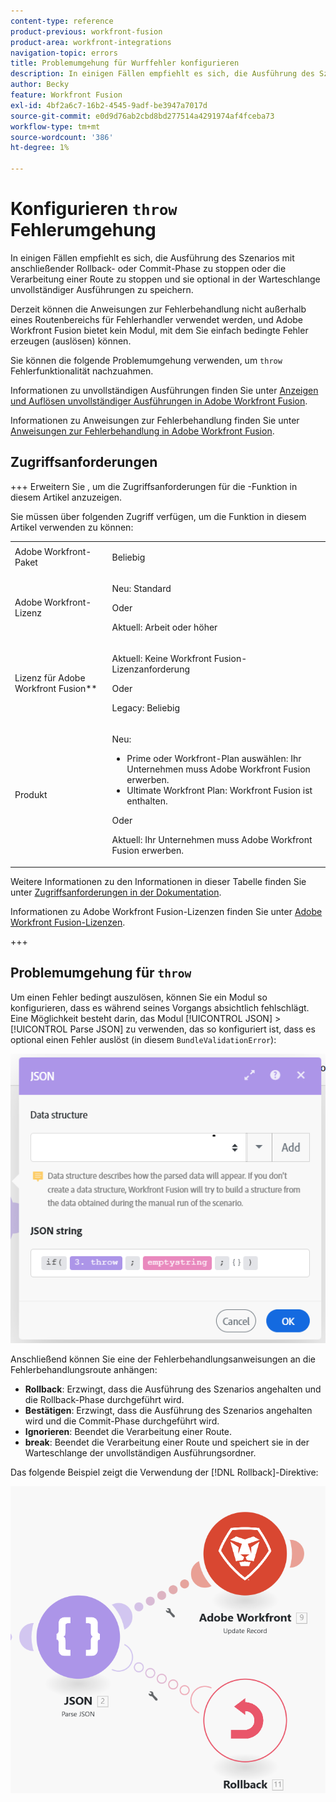 ```yaml
---
content-type: reference
product-previous: workfront-fusion
product-area: workfront-integrations
navigation-topic: errors
title: Problemumgehung für Wurffehler konfigurieren
description: In einigen Fällen empfiehlt es sich, die Ausführung des Szenarios mit anschließender Rollback- oder Commit-Phase zu stoppen oder die Verarbeitung einer Route zu stoppen und sie optional in der Warteschlange der Ansichten zu speichern und unvollständige Ausführungen in Adobe Workfront Fusion aufzulösen.
author: Becky
feature: Workfront Fusion
exl-id: 4bf2a6c7-16b2-4545-9adf-be3947a7017d
source-git-commit: e0d9d76ab2cbd8bd277514a4291974af4fceba73
workflow-type: tm+mt
source-wordcount: '386'
ht-degree: 1%

---
```


# Konfigurieren `throw` Fehlerumgehung

In einigen Fällen empfiehlt es sich, die Ausführung des Szenarios mit anschließender Rollback- oder Commit-Phase zu stoppen oder die Verarbeitung einer Route zu stoppen und sie optional in der Warteschlange unvollständiger Ausführungen zu speichern.

Derzeit können die Anweisungen zur Fehlerbehandlung nicht außerhalb eines Routenbereichs für Fehlerhandler verwendet werden, und Adobe Workfront Fusion bietet kein Modul, mit dem Sie einfach bedingte Fehler erzeugen (auslösen) können.

Sie können die folgende Problemumgehung verwenden, um `throw` Fehlerfunktionalität nachzuahmen.

Informationen zu unvollständigen Ausführungen finden Sie unter [Anzeigen und Auflösen unvollständiger Ausführungen in Adobe Workfront Fusion](/help/workfront-fusion/manage-scenarios/view-and-resolve-incomplete-executions.md).

Informationen zu Anweisungen zur Fehlerbehandlung finden Sie unter [Anweisungen zur Fehlerbehandlung in Adobe Workfront Fusion](/help/workfront-fusion/references/errors/directives-for-error-handling.md).

## Zugriffsanforderungen

+++ Erweitern Sie , um die Zugriffsanforderungen für die -Funktion in diesem Artikel anzuzeigen.

Sie müssen über folgenden Zugriff verfügen, um die Funktion in diesem Artikel verwenden zu können:

<table style="table-layout:auto">
 <col> 
 <col> 
 <tbody> 
  <tr> 
   <td role="rowheader">Adobe Workfront-Paket 
   <td> <p>Beliebig</p> </td> 
  </tr> 
  <tr data-mc-conditions=""> 
   <td role="rowheader">Adobe Workfront-Lizenz</td> 
   <td> <p>Neu: Standard</p><p>Oder</p><p>Aktuell: Arbeit oder höher</p> </td> 
  </tr> 
  <tr> 
   <td role="rowheader">Lizenz für Adobe Workfront Fusion**</td> 
   <td>
   <p>Aktuell: Keine Workfront Fusion-Lizenzanforderung</p>
   <p>Oder</p>
   <p>Legacy: Beliebig </p>
   </td> 
  </tr> 
  <tr> 
   <td role="rowheader">Produkt</td> 
   <td>
   <p>Neu:</p> <ul><li>Prime oder Workfront-Plan auswählen: Ihr Unternehmen muss Adobe Workfront Fusion erwerben.</li><li>Ultimate Workfront Plan: Workfront Fusion ist enthalten.</li></ul>
   <p>Oder</p>
   <p>Aktuell: Ihr Unternehmen muss Adobe Workfront Fusion erwerben.</p>
   </td> 
  </tr>
 </tbody> 
</table>

Weitere Informationen zu den Informationen in dieser Tabelle finden Sie unter [Zugriffsanforderungen in der Dokumentation](/help/workfront-fusion/references/licenses-and-roles/access-level-requirements-in-documentation.md).

Informationen zu Adobe Workfront Fusion-Lizenzen finden Sie unter [Adobe Workfront Fusion-Lizenzen](/help/workfront-fusion/set-up-and-manage-workfront-fusion/licensing-operations-overview/license-automation-vs-integration.md).

+++

## Problemumgehung für `throw`

Um einen Fehler bedingt auszulösen, können Sie ein Modul so konfigurieren, dass es während seines Vorgangs absichtlich fehlschlägt. Eine Möglichkeit besteht darin, das Modul [!UICONTROL JSON] > [!UICONTROL Parse JSON] zu verwenden, das so konfiguriert ist, dass es optional einen Fehler auslöst (in diesem `BundleValidationError`):

![JSON-Fehler](assets/json-parse-json.png)

Anschließend können Sie eine der Fehlerbehandlungsanweisungen an die Fehlerbehandlungsroute anhängen:

* **Rollback**: Erzwingt, dass die Ausführung des Szenarios angehalten und die Rollback-Phase durchgeführt wird.
* **Bestätigen**: Erzwingt, dass die Ausführung des Szenarios angehalten wird und die Commit-Phase durchgeführt wird.
* **Ignorieren**: Beendet die Verarbeitung einer Route.
* **break**: Beendet die Verarbeitung einer Route und speichert sie in der Warteschlange der unvollständigen Ausführungsordner.

Das folgende Beispiel zeigt die Verwendung der [!DNL Rollback]-Direktive:

![Rollback-Direktive](assets/rollback-directive.png)
